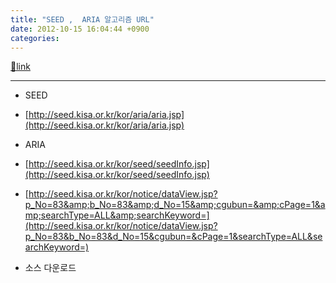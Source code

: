 ```yaml
---
title: "SEED ,  ARIA 알고리즘 URL"
date: 2012-10-15 16:04:44 +0900
categories: 
---
```

[🔗link](http://www.mins01.com/mh/tech/read/804)
***


- SEED
- [http://seed.kisa.or.kr/kor/aria/aria.jsp](http://seed.kisa.or.kr/kor/aria/aria.jsp)

- ARIA
- [http://seed.kisa.or.kr/kor/seed/seedInfo.jsp](http://seed.kisa.or.kr/kor/seed/seedInfo.jsp)
- [http://seed.kisa.or.kr/kor/notice/dataView.jsp?p_No=83&amp;b_No=83&amp;d_No=15&amp;cgubun=&amp;cPage=1&amp;searchType=ALL&amp;searchKeyword=](http://seed.kisa.or.kr/kor/notice/dataView.jsp?p_No=83&b_No=83&d_No=15&cgubun=&cPage=1&searchType=ALL&searchKeyword=)
- 소스 다운로드




